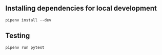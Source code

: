 ## Installing dependencies for local development

```
pipenv install --dev
```


## Testing

```
pipenv run pytest
```
